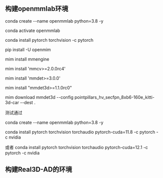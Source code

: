 
## 构建openmmlab环境

conda create --name openmmlab python=3.8 -y

conda activate openmmlab

conda install pytorch torchvision -c pytorch

pip install -U openmim

mim install mmengine

mim install 'mmcv>=2.0.0rc4'

mim install 'mmdet>=3.0.0'

mim install "mmdet3d>=1.1.0rc0"

mim download mmdet3d --config pointpillars_hv_secfpn_8xb6-160e_kitti-3d-car --dest .



测试通过

conda create --name openmmlab python=3.8 -y

conda install pytorch torchvision torchaudio pytorch-cuda=11.8 -c pytorch -c nvidia

或者
conda install pytorch torchvision torchaudio pytorch-cuda=12.1 -c pytorch -c nvidia


## 构建Real3D-AD的环境



